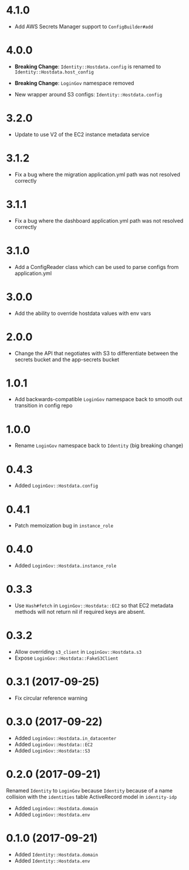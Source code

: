 # 4.1.0

- Add AWS Secrets Manager support to `ConfigBuilder#add`

# 4.0.0

- **Breaking Change**: `Identity::Hostdata.config` is renamed to `Identity::Hostdata.host_config`

- **Breaking Change**: `LoginGov` namespace removed

- New wrapper around S3 configs: `Identity::Hostdata.config`

# 3.2.0

- Update to use V2 of the EC2 instance metadata service

# 3.1.2

- Fix a bug where the migration application.yml path was not resolved correctly

# 3.1.1

- Fix a bug where the dashboard application.yml path was not resolved correctly

# 3.1.0

- Add a ConfigReader class which can be used to parse configs from application.yml

# 3.0.0

- Add the ability to override hostdata values with env vars

# 2.0.0

- Change the API that negotiates with S3 to differentiate between the secrets
  bucket and the app-secrets bucket

# 1.0.1

- Add backwards-compatible `LoginGov` namespace back to smooth out
  transition in config repo

# 1.0.0

- Rename `LoginGov` namespace back to `Identity` (big breaking change)

# 0.4.3

- Added `LoginGov::Hostdata.config`

# 0.4.1

- Patch memoization bug in `instance_role`

# 0.4.0

- Added `LoginGov::Hostdata.instance_role`

# 0.3.3

- Use `Hash#fetch` in `LoginGov::Hostdata::EC2` so that EC2 metadata methods
  will not return nil if required keys are absent.

# 0.3.2

- Allow overriding `s3_client` in `LoginGov::Hostdata.s3`
- Expose `LoginGov::Hostdata::FakeS3Client`

# 0.3.1 (2017-09-25)

- Fix circular reference warning

# 0.3.0 (2017-09-22)

- Added `LoginGov::Hostdata.in_datacenter`
- Added `LoginGov::Hostdata::EC2`
- Added `LoginGov::Hostdata::S3`

# 0.2.0 (2017-09-21)

Renamed `Identity` to `LoginGov` because `Identity` because of a name collision with the `identities` table ActiveRecord model in `identity-idp`

- Added `LoginGov::Hostdata.domain`
- Added `LoginGov::Hostdata.env`

# 0.1.0 (2017-09-21)

- Added `Identity::Hostdata.domain`
- Added `Identity::Hostdata.env`
